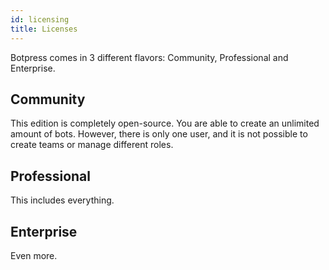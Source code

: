 ```yaml
---
id: licensing
title: Licenses
---
```


Botpress comes in 3 different flavors: Community, Professional and Enterprise.

## Community

This edition is completely open-source. You are able to create an unlimited amount of bots. However, there is only one user, and it is not possible to create teams or manage different roles.

## Professional

This includes everything.

## Enterprise

Even more.
